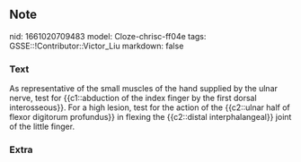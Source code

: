 ## Note
nid: 1661020709483
model: Cloze-chrisc-ff04e
tags: GSSE::!Contributor::Victor_Liu
markdown: false

### Text
As representative of the small muscles of the hand <span style= 
"color: var(--field-fg); background: var(--field-bg);">supplied by
the ulnar nerve, test for {{c1::abduction of the index finger by
the first dorsal interosseous}}. For a high lesion, test for the
action of the {{c2::ulnar half of flexor digitorum profundus}} in
flexing the {{c2::distal interphalangeal}} joint of the little
finger.</span>

### Extra

